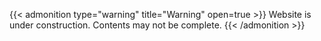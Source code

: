 ---
---

{{< admonition type="warning" title="Warning" open=true >}}
Website is under construction. Contents may not be complete.
{{< /admonition >}}